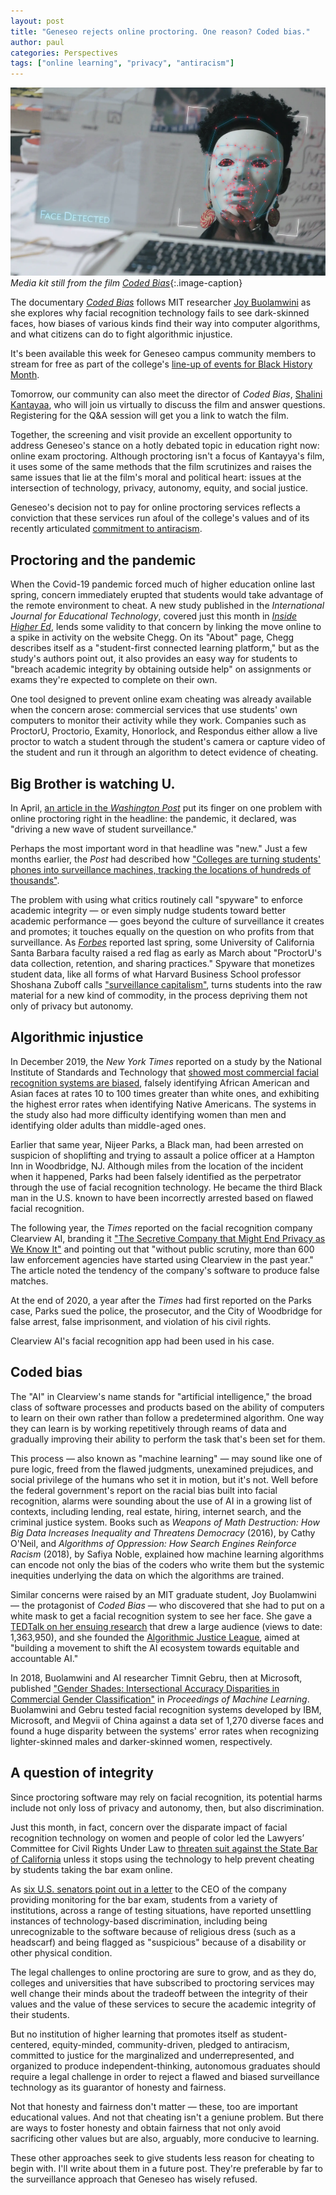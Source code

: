 ```yaml
---
layout: post
title: "Geneseo rejects online proctoring. One reason? Coded bias." 
author: paul
categories: Perspectives
tags: ["online learning", "privacy", "antiracism"]
---
```


![Still from Coded Bias film](/images/1_JoyinMaskStill_50-percent.png)
*Media kit still from the film [Coded Bias](https://www.codedbias.com/marketing-and-social-kit)*{:.image-caption}

<span class="drop">T</span>he documentary [*Coded Bias*](https://www.codedbias.com/) follows MIT researcher [Joy Buolamwini](https://www.poetofcode.com/) as she explores why facial recognition technology fails to see dark-skinned faces, how biases of various kinds find their way into computer algorithms, and what citizens can do to fight algorithmic injustice.

It's been available this week for Geneseo campus community members to stream for free as part of the college's [line-up of events for Black History Month](https://events.geneseo.edu/black_history_month). 

<!--more-->

Tomorrow, our community can also meet the director of *Coded Bias*, [Shalini Kantayaa](https://www.shalinikantayya.net/), who will join us virtually to discuss the film and answer questions. Registering for the Q&A session will get you a link to watch the film.

Together, the screening and visit provide an excellent opportunity to address Geneseo's stance on a hotly debated topic in education right now: online exam proctoring. Although  proctoring isn't a focus of Kantayya's film, it uses some of the same methods that the film scrutinizes and raises the same issues that lie at the film's moral and political heart: issues at the intersection of technology, privacy, autonomy, equity, and social justice. 

Geneseo's decision not to pay for online proctoring services reflects a conviction that these services run afoul of the college's values and of its recently articulated [commitment to antiracism](https://www.geneseo.edu/tlc/becoming-antiracist-college-project).

## Proctoring and the pandemic

When the Covid-19 pandemic forced much of higher education online last spring, concern immediately erupted that students would take advantage of the remote environment to cheat. A new study published in the *International Journal for Educational Technology*, covered just this month in *[Inside Higher Ed](https://www.insidehighered.com/news/2021/02/05/study-finds-nearly-200-percent-jump-questions-submitted-chegg-after-start-pandemic)*, lends some validity to that concern by linking the move online to a spike in activity on the website Chegg. On its "About" page, Chegg describes itself as a "student-first connected learning platform," but as the study's authors point out, it also provides an easy way for students to "breach academic integrity by obtaining outside help" on assignments or exams they're expected to complete on their own. 

One tool designed to prevent online exam cheating was already available when the concern arose: commercial services that use students' own computers to monitor their activity while they work. Companies such as ProctorU, Proctorio, Examity, Honorlock, and Respondus either allow a live proctor to watch a student through the student's camera or capture video of the student and run it through an algorithm to detect evidence of cheating.

## Big Brother is watching U.

In April, [an article in the *Washington Post*](https://www.washingtonpost.com/technology/2020/04/01/online-proctoring-college-exams-coronavirus/) put its finger on one problem with online proctoring right in the headline: the pandemic, it declared, was "driving a new wave of student surveillance." 

Perhaps the most important word in that headline was "new." Just a few months earlier, the *Post* had described how ["Colleges are turning students' phones into surveillance machines, tracking the locations of hundreds of thousands"](https://www.washingtonpost.com/technology/2019/12/24/colleges-are-turning-students-phones-into-surveillance-machines-tracking-locations-hundreds-thousands/). 

The problem with using what critics routinely call "spyware" to enforce academic integrity — or even simply nudge students toward better academic performance — goes beyond the culture of surveillance it creates and promotes; it touches equally on the question on who profits from that surveillance. As [*Forbes*](https://www.forbes.com/sites/seanlawson/2020/04/24/are-schools-forcing-students-to-install-spyware-that-invades-their-privacy-as-a-result-of-the-coronavirus-lockdown/?sh=d9b9d2e638d8) reported last spring, some University of California Santa Barbara faculty raised a red flag as early as March about "ProctorU's data collection, retention, and sharing practices." Spyware that monetizes student data, like all forms of what Harvard Business School professor Shoshana Zuboff calls ["surveillance capitalism"](https://www.theguardian.com/books/2019/oct/04/shoshana-zuboff-surveillance-capitalism-assault-human-automomy-digital-privacy), turns students into the raw material for a new kind of commodity, in the process depriving them not only of privacy but autonomy. 

## Algorithmic injustice

In December 2019, the *New York Times* reported on a study by the National Institute of Standards and Technology that [showed most commercial facial recognition systems are biased](https://www.nytimes.com/2019/12/19/technology/facial-recognition-bias.html), falsely identifying African American and Asian faces at rates 10 to 100 times greater than white ones, and exhibiting the highest error rates when identifying Native Americans. The systems in the study also had more difficulty identifying women than men and identifying older adults than middle-aged ones.

Earlier that same year, Nijeer Parks, a Black man, had been arrested on suspicion of shoplifting and trying to assault a police officer at a Hampton Inn in Woodbridge, NJ. Although miles from the location of the incident when it happened, Parks had been falsely identified as the perpetrator through the use of facial recognition technology. He became the third Black man in the U.S. known to have been incorrectly arrested based on flawed facial recognition. 

The following year, the *Times* reported on the facial recognition company Clearview AI, branding it ["The Secretive Company that Might End Privacy as We Know It"](https://www.nytimes.com/2020/01/18/technology/clearview-privacy-facial-recognition.html) and pointing out that "without public scrutiny, more than 600 law enforcement agencies have started using Clearview in the past year." The article noted the tendency of the company's software to produce false matches.

At the end of 2020, a year after the *Times* had first reported on the Parks case, Parks sued the police, the prosecutor, and the City of Woodbridge for false arrest, false imprisonment, and violation of his civil rights. 

Clearview AI's facial recognition app had been used in his case.

## Coded bias

The "AI" in Clearview's name stands for "artificial intelligence," the broad class of software processes and products based on the ability of computers to learn on their own rather than follow a predetermined algorithm. One way they can learn is by working repetitively through reams of data and gradually improving their ability to perform the task that's been set for them.

This process &mdash; also known as "machine learning" &mdash; may sound like one of pure logic, freed from the flawed judgments, unexamined prejudices, and social privilege of the humans who set it in motion, but it's not. Well before the federal government's report on the racial bias built into facial recognition, alarms were sounding about the use of AI in a growing list of contexts, including lending, real estate, hiring, internet search, and the criminal justice system. Books such as *Weapons of Math Destruction: How Big Data Increases Inequality and Threatens Democracy* (2016), by Cathy O'Neil, and *Algorithms of Oppression: How Search Engines Reinforce Racism* (2018), by Safiya Noble, explained how machine learning algorithms can encode not only the bias of the coders who write them but the systemic inequities underlying the data on which the algorithms are trained. 

Similar concerns were raised by an MIT graduate student, Joy Buolamwini &mdash; the protagonist of *Coded Bias* &mdash; who discovered that she had to put on a white mask to get a facial recognition system to see her face. She gave a [TEDTalk on her ensuing research](https://www.ted.com/talks/joy_buolamwini_how_i_m_fighting_bias_in_algorithms) that drew a large audience (views to date: 1,363,950), and she founded the [Algorithmic Justice League](https://www.ajl.org/), aimed at "building a movement to shift the AI ecosystem towards equitable and accountable AI." 

In 2018, Buolamwini and AI researcher Timnit Gebru, then at Microsoft, published ["Gender Shades: Intersectional Accuracy Disparities in Commercial Gender Classification"](http://proceedings.mlr.press/v81/buolamwini18a/buolamwini18a.pdf) in *Proceedings of Machine Learning*. Buolamwini and Gebru tested facial recognition systems developed by IBM, Microsoft, and Megvii of China against a data set of 1,270 diverse faces and found a huge disparity between the systems' error rates when recognizing lighter-skinned males and darker-skinned women, respectively. 

## A question of integrity

Since proctoring software may rely on facial recognition, its potential harms include not only loss of privacy and autonomy, then, but also discrimination.

Just this month, in fact, concern over the disparate impact of facial recognition technology on women and people of color led the Lawyers’ Committee for Civil Rights Under Law to [threaten suit against the State Bar of California](https://news.bloomberglaw.com/business-and-practice/civil-rights-group-threatens-suit-over-bar-exam-facial-scans) unless it stops using the technology to help prevent cheating by students taking the bar exam online.

As [six U.S. senators point out in a letter](https://www.eff.org/files/2020/12/08/2020.12.3_senate_letter_to_ed_testing_software_companies_examsoft.pdf) to the CEO of the company providing monitoring for the bar exam, students from a variety of institutions, across a range of testing situations, have reported unsettling instances of technology-based discrimination, including being unrecognizable to the software because of religious dress (such as a headscarf) and being flagged as "suspicious" because of a disability or other physical condition.

The legal challenges to online proctoring are sure to grow, and as they do, colleges and universities that have subscribed to proctoring services may well change their minds about the tradeoff between the integrity of their values and the value of these services to secure the academic integrity of their students.

But no institution of higher learning that promotes itself as student-centered, equity-minded, community-driven, pledged to antiracism, committed to justice for the marginalized and underrepresented, and organized to produce independent-thinking, autonomous graduates should require a legal challenge in order to reject a flawed and biased surveillance technology as its guarantor of honesty and fairness.

Not that honesty and fairness don't matter — these, too are important educational values. And not that cheating isn't a geniune problem. But there are ways to foster honesty and obtain fairness that not only avoid sacrificing other values but are also, arguably, more conducive to learning.

These other approaches seek to give students less reason for cheating to begin with. I'll write about them in a future post. They're preferable by far to the surveillance approach that Geneseo has wisely refused.














